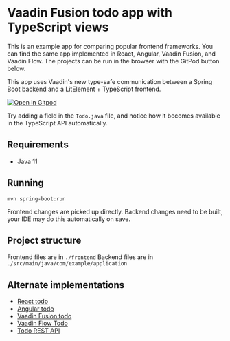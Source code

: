 # Vaadin Fusion todo app with TypeScript views

This is an example app for comparing popular frontend frameworks. You can find the same app implemented in React, Angular, Vaadin Fusion, and Vaadin Flow. The projects can be run in the browser with the GitPod button below.

This app uses Vaadin's new type-safe communication between a Spring Boot backend and a LitElement + TypeScript frontend.

[![Open in Gitpod](https://gitpod.io/button/open-in-gitpod.svg)](https://gitpod.io/#https://github.com/marcushellberg/vaadin-typescript-todo)

Try adding a field in the `Todo.java` file, and notice how it becomes available in the TypeScript API automatically.

## Requirements

- Java 11

## Running

```
mvn spring-boot:run
```

Frontend changes are picked up directly. Backend changes need to be built, your IDE may do this automatically on save.

## Project structure

Frontend files are in `./frontend`
Backend files are in `./src/main/java/com/example/application`

## Alternate implementations

- [React todo](https://github.com/marcushellberg/react-todo)
- [Angular todo](https://github.com/marcushellberg/angular-todo)
- [Vaadin Fusion todo](https://github.com/marcushellberg/vaadin-typescript-todo)
- [Vaadin Flow Todo](https://github.com/marcushellberg/vaadin-java-todo)
- [Todo REST API](https://github.com/marcushellberg/todo-api)
